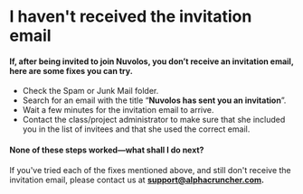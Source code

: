 # I haven't received the invitation email

#### If, after being invited to join Nuvolos, you don’t receive an invitation email, here are some fixes you can try.

* Check the Spam or Junk Mail folder. 
* Search for an email with the title “**Nuvolos has sent you an invitation**”. 
* Wait a few minutes for the invitation email to arrive. 
* Contact the class/project administrator to make sure that she included you in the list of invitees and that she used the correct email.

#### None of these steps worked—what shall I do next?

If you've tried each of the fixes mentioned above, and still don't receive the invitation email, please contact us at **support@alphacruncher.com.**


